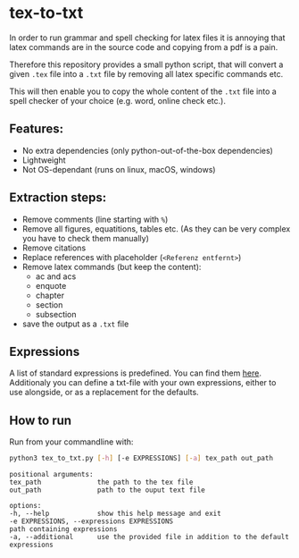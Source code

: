 # tex-to-txt

In order to run grammar and spell checking for latex files 
it is annoying that latex commands are in the source code and 
copying from a pdf is a pain.

Therefore this repository provides a small python script, that will 
convert a given `.tex` file into a `.txt` file by removing 
all latex specific commands etc.

This will then enable you to copy the whole content of the `.txt` file 
into a spell checker of your choice (e.g. word, online check etc.).

## Features:
- No extra dependencies (only python-out-of-the-box dependencies)
- Lightweight
- Not OS-dependant (runs on linux, macOS, windows)

## Extraction steps:
- Remove comments (line starting with `%`)
- Remove all figures, equatitions, tables etc. (As they can be very complex you have to check them manually)
- Remove citations
- Replace references with placeholder (`<Referenz entfernt>`)
- Remove latex commands (but keep the content):
    - ac and acs
    - enquote
    - chapter
    - section
    - subsection
- save the output as a `.txt` file

## Expressions

A list of standard expressions is predefined. You can find them [here](defaults.txt). Additionaly you can define a txt-file with your own expressions, either to use alongside, or as a replacement for the defaults.

## How to run

Run from your commandline with:

```bash
python3 tex_to_txt.py [-h] [-e EXPRESSIONS] [-a] tex_path out_path
```

```
positional arguments:
tex_path              the path to the tex file
out_path              path to the ouput text file

options:
-h, --help            show this help message and exit
-e EXPRESSIONS, --expressions EXPRESSIONS
path containing expressions
-a, --additional      use the provided file in addition to the default expressions
```